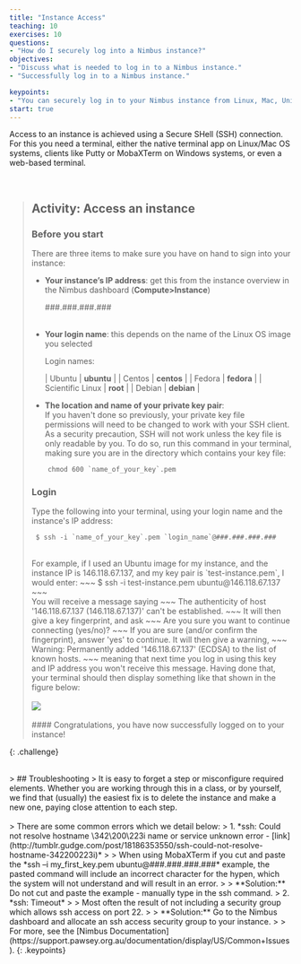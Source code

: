 ```yaml
---
title: "Instance Access"
teaching: 10
exercises: 10
questions:
- "How do I securely log into a Nimbus instance?"
objectives:
- "Discuss what is needed to log in to a Nimbus instance."
- "Successfully log in to a Nimbus instance."

keypoints:
- "You can securely log in to your Nimbus instance from Linux, Mac, Unix, or Windows, using Secured Shell (SSH)."
start: true
---
```


Access to an instance is achieved using a Secure SHell (SSH) connection. For this you need a terminal, either the native terminal app on Linux/Mac OS systems, clients like Putty or MobaXTerm on Windows systems, or even a web-based terminal.

<br>


> ## Activity: Access an instance
> ### Before you start
> There are three items to make sure you have on hand to sign into your instance:
> * __Your instance’s IP address__: get this from the instance overview in the Nimbus dashboard (__Compute>Instance__)
>
>    ###.###.###.###
><br><br>
> * __Your login name__: this depends on the name of the Linux OS image you selected
>
>    Login names:
>
>    | Ubuntu  | **ubuntu** |
>    | Centos | **centos** |
>    | Fedora | **fedora** |
>    | Scientific Linux | **root** |
>    | Debian  | **debian** |
>
> * __The location and name of your private key pair__:<br>
>    If you haven't done so previously, your private key file permissions will need to be changed to work with your SSH client. As a security precaution, SSH will not work unless the key file is only readable by you. To do so, run this command in your terminal, making sure you are in the directory which contains your key file:
>~~~
>     chmod 600 `name_of_your_key`.pem
>~~~
>
> ### Login
> Type the following into your terminal, using your login name and the instance's IP address:
>~~~
>  $ ssh -i `name_of_your_key`.pem `login_name`@###.###.###.###
>~~~
><br>
> For example, if I used an Ubuntu image for my instance, and the instance IP is 146.118.67.137, and my key pair is `test-instance.pem`, I would enter:
>~~~
>  $ ssh -i test-instance.pem ubuntu@146.118.67.137
>~~~
><br>
>You will receive a message saying
>~~~
> The authenticity of host '146.118.67.137 (146.118.67.137)' can't be established.
>~~~
> It will then give a key fingerprint, and ask
>~~~
> Are you sure you want to continue connecting (yes/no)?
>~~~
>If you are sure (and/or confirm the fingerprint), answer 'yes' to continue. It will then give a warning,
>~~~
> Warning: Permanently added '146.118.67.137' (ECDSA) to the list of known hosts.
>~~~
> meaning that next time you log in using this key and IP address you won't receive this message.
> Having done that, your terminal should then display something like that shown in the figure below:<br><br>
><kbd><img src="{{ page.root }}/fig/nimbus_logged_in2.png" /></kbd><br><br>
> #### Congratulations, you have now successfully logged on to your instance!
{: .challenge}

<br>
> ## Troubleshooting
> It is easy to forget a step or misconfigure required elements. Whether you are working through this in a class, or by yourself, we find that (usually) the easiest fix is to delete the instance and make a new one, paying close attention to each step.<br><br>
> There are some common errors which we detail below:
> 1. *ssh: Could not resolve hostname \342\200\223i name or service unknown error - [link](http://tumblr.gudge.com/post/18186353550/ssh-could-not-resolve-hostname-342200223i)*
>
>     When using MobaXTerm if you cut and paste the *ssh –i my_first_key.pem ubuntu@###.###.###.###* example, the pasted command will include an incorrect character for the hypen, which the system will not understand and will result in an error.
>
>    **Solution:** Do not cut and paste the example - manually type in the ssh command.
> 2. *ssh: Timeout*
>
>    Most often the result of not including a security group which allows ssh access on port 22.
>
>    **Solution:** Go to the Nimbus dashboard and allocate an ssh access security group to your instance.
>
> For more, see the [Nimbus Documentation](https://support.pawsey.org.au/documentation/display/US/Common+Issues).
{: .keypoints}

